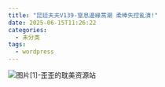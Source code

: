 ```yaml
---
title: "昆廷夫夫V139-窒息邊緣蒿潮 柔棒失控亂濆!"
date: 2025-06-15T11:26:22
categories:
  - 未分类
tags:
  - wordpress
---
```


![图片[1]-歪歪的耽美资源站](/images/%e6%98%86%e5%bb%b7%e5%a4%ab%e5%a4%abv139-%e7%aa%92%e6%81%af%e9%82%8a%e7%b7%a3%e8%92%bf%e6%bd%ae-%e6%9f%94%e6%a3%92%e5%a4%b1%e6%8e%a7%e4%ba%82%e6%bf%86-0.jpg)
